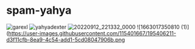 # spam-yahya
![garexl](https://user-images.githubusercontent.com/115401667/195348821-77b6e0d7-ebc1-4a18-8a28-4755e1fca352.jpeg)
![yahyadexter](https://user-images.githubusercontent.com/115401667/195403595-26cf303e-7fb1-49c4-989e-5ab8042f711a.jpeg)
![20220912_221332_0000](https://user-images.githubusercontent.com/115401667/195404866-3fd03ab8-143f-4122-9a8b-d2bf44191b6d.png)
![1663017350810 (1)](https://user-images.githubusercontent.com/115401667/195406211-d3f11cfb-8ea9-4c54-add1-5cd08047906b.png
